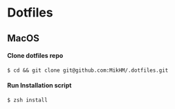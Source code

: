 Dotfiles
===


## MacOS


#### Clone dotfiles repo
`$ cd && git clone git@github.com:MikHM/.dotfiles.git`


#### Run Installation script

`$ zsh install`
